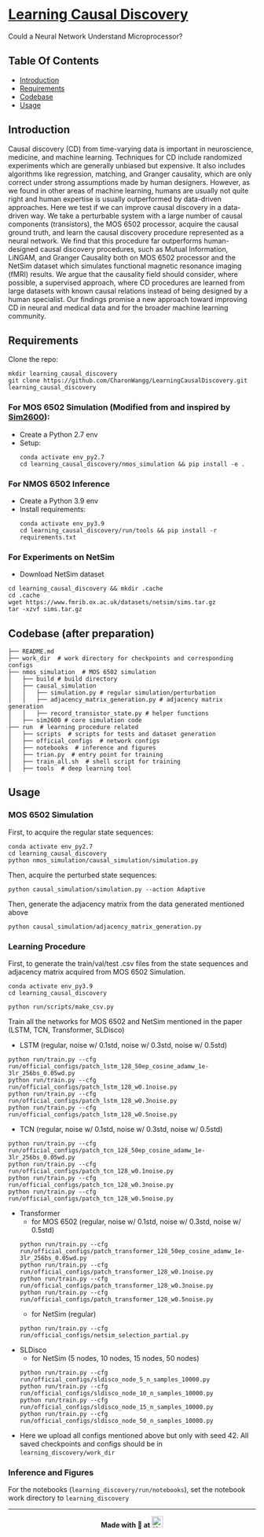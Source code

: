 # [Learning Causal Discovery](https://arxiv.org/abs/2209.05598)
Could a Neural Network Understand Microprocessor?

## Table Of Contents
-  [Introduction](#introduction)
-  [Requirements](#requirements)
-  [Codebase](#codebase)
-  [Usage](#usage)

## Introduction  
Causal discovery (CD) from time-varying data is important in neuroscience, 
medicine, and machine learning. Techniques for CD include randomized 
experiments which are generally unbiased but expensive. It also includes 
algorithms like regression, matching, and Granger causality, which are 
only correct under strong assumptions made by human designers. However, 
as we found in other areas of machine learning, humans are usually not 
quite right and human expertise is usually outperformed by data-driven 
approaches. Here we test if we can improve causal discovery in a 
data-driven way. We take a perturbable system with a large number of 
causal components (transistors), the MOS 6502 processor, acquire the 
causal ground truth, and learn the causal discovery procedure represented
as a neural network. We find that this procedure far outperforms 
human-designed causal discovery procedures, such as Mutual Information, 
LiNGAM, and Granger Causality both on MOS 6502 processor and the NetSim 
dataset which simulates functional magnetic resonance imaging (fMRI) 
results. We argue that the causality field should consider, where possible, 
a supervised approach, where CD procedures are learned from large datasets
with known causal relations instead of being designed by a human 
specialist. Our findings promise a new approach toward improving CD 
in neural and medical data and for the broader machine learning community.
## Requirements
Clone the repo:
```
mkdir learning_causal_discovery
git clone https://github.com/CharonWangg/LearningCausalDiscovery.git learning_causal_discovery
```
### For MOS 6502 Simulation (Modified from and inspired by [Sim2600](https://github.com/ericmjonas/Sim2600)):  
* Create a Python 2.7 env
* Setup:
    ```
    conda activate env_py2.7
    cd learning_causal_discovery/nmos_simulation && pip install -e .
    ```
### For NMOS 6502 Inference
* Create a Python 3.9 env
* Install requirements:
    ```
    conda activate env_py3.9
    cd learning_causal_discovery/run/tools && pip install -r requirements.txt
    ```
  
### For Experiments on NetSim
* Download NetSim dataset
```
cd learning_causal_discovery && mkdir .cache
cd .cache
wget https://www.fmrib.ox.ac.uk/datasets/netsim/sims.tar.gz
tar -xzvf sims.tar.gz
```

## Codebase (after preparation)
```
├── README.md
├── work_dir  # work directory for checkpoints and corresponding configs
├── nmos_simulation  # MOS 6502 simulation
│   ├── build # build directory
│   ├── causal_simulation
│   │   ├── simulation.py # regular simulation/perturbation
│   │   ├── adjacency_matrix_generation.py # adjacency matrix generation
│   │   ├── record_transistor_state.py # helper functions
│   ├── sim2600 # core simulation code
├── run  # learning procedure related
│   ├── scripts  # scripts for tests and dataset generation
│   ├── official_configs  # network configs
│   ├── notebooks  # inference and figures
│   ├── trian.py  # entry point for training
│   ├── train_all.sh  # shell script for training
│   ├── tools  # deep learning tool
```
## Usage
### MOS 6502 Simulation
First, to acquire the regular state sequences:
```
conda activate env_py2.7
cd learning_causal_discovery
python nmos_simulation/causal_simulation/simulation.py
```
Then, acquire the perturbed state sequences:
```
python causal_simulation/simulation.py --action Adaptive
```
Then, generate the adjacency matrix from the data generated mentioned above
```
python causal_simulation/adjacency_matrix_generation.py
```
### Learning Procedure
First, to generate the train/val/test .csv files from the state sequences and adjacency matrix acquired from
MOS 6502 Simulation.
```
conda activate env_py3.9
cd learning_causal_discovery
```
```
python run/scripts/make_csv.py
```
Train all the networks for MOS 6502 and NetSim mentioned in the paper (LSTM, TCN, Transformer, SLDisco)
* LSTM (regular, noise w/ 0.1std, noise w/ 0.3std, noise w/ 0.5std)
```
python run/train.py --cfg run/official_configs/patch_lstm_128_50ep_cosine_adamw_1e-3lr_256bs_0.05wd.py
python run/train.py --cfg run/official_configs/patch_lstm_128_w0.1noise.py
python run/train.py --cfg run/official_configs/patch_lstm_128_w0.3noise.py
python run/train.py --cfg run/official_configs/patch_lstm_128_w0.5noise.py
```
* TCN (regular, noise w/ 0.1std, noise w/ 0.3std, noise w/ 0.5std)
```
python run/train.py --cfg run/official_configs/patch_tcn_128_50ep_cosine_adamw_1e-3lr_256bs_0.05wd.py
python run/train.py --cfg run/official_configs/patch_tcn_128_w0.1noise.py
python run/train.py --cfg run/official_configs/patch_tcn_128_w0.3noise.py
python run/train.py --cfg run/official_configs/patch_tcn_128_w0.5noise.py
```
* Transformer 
  * for MOS 6502 (regular, noise w/ 0.1std, noise w/ 0.3std, noise w/ 0.5std)
  ```
  python run/train.py --cfg run/official_configs/patch_transformer_128_50ep_cosine_adamw_1e-3lr_256bs_0.05wd.py
  python run/train.py --cfg run/official_configs/patch_transformer_128_w0.1noise.py
  python run/train.py --cfg run/official_configs/patch_transformer_128_w0.3noise.py
  python run/train.py --cfg run/official_configs/patch_transformer_128_w0.5noise.py
  ```
  * for NetSim (regular)
  ```
  python run/train.py --cfg run/official_configs/netsim_selection_partial.py
  ```
* SLDisco 
  * for NetSim (5 nodes, 10 nodes, 15 nodes, 50 nodes)
  ```
  python run/train.py --cfg run/official_configs/sldisco_node_5_n_samples_10000.py
  python run/train.py --cfg run/official_configs/sldisco_node_10_n_samples_10000.py
  python run/train.py --cfg run/official_configs/sldisco_node_15_n_samples_10000.py
  python run/train.py --cfg run/official_configs/sldisco_node_50_n_samples_10000.py
  ```
* Here we upload all configs mentioned above but only with seed 42.
All saved checkpoints and configs should be in `learning_discovery/work_dir`
### Inference and Figures
For the notebooks (`learning_discovery/run/notebooks`), set the notebook work directory to `learning_discovery`

---
<p align=center><b>Made with 💚 at <a href="https://kordinglab.com"><img alt="KordingLab" src="https://avatars.githubusercontent.com/u/7226053?s=200&v=4" height="23px" /></a></b></p>

